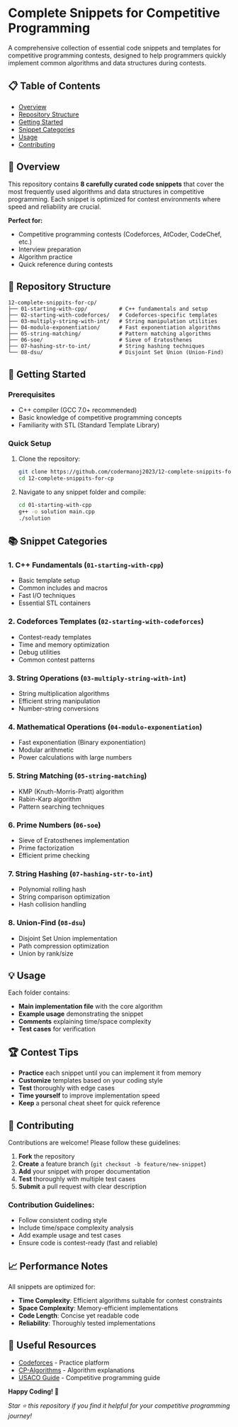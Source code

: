 # Complete Snippets for Competitive Programming

A comprehensive collection of essential code snippets and templates for competitive programming contests, designed to help programmers quickly implement common algorithms and data structures during contests.

## 📋 Table of Contents

- [Overview](#overview)
- [Repository Structure](#repository-structure)
- [Getting Started](#getting-started)
- [Snippet Categories](#snippet-categories)
- [Usage](#usage)
- [Contributing](#contributing)

## 🎯 Overview

This repository contains **8 carefully curated code snippets** that cover the most frequently used algorithms and data structures in competitive programming. Each snippet is optimized for contest environments where speed and reliability are crucial.

**Perfect for:**
- Competitive programming contests (Codeforces, AtCoder, CodeChef, etc.)
- Interview preparation
- Algorithm practice
- Quick reference during contests

## 📁 Repository Structure

```
12-complete-snippits-for-cp/
├── 01-starting-with-cpp/          # C++ fundamentals and setup
├── 02-starting-with-codeforces/   # Codeforces-specific templates
├── 03-multiply-string-with-int/   # String manipulation utilities
├── 04-modulo-exponentiation/      # Fast exponentiation algorithms
├── 05-string-matching/            # Pattern matching algorithms
├── 06-soe/                        # Sieve of Eratosthenes
├── 07-hashing-str-to-int/         # String hashing techniques
└── 08-dsu/                        # Disjoint Set Union (Union-Find)
```

## 🚀 Getting Started

### Prerequisites
- C++ compiler (GCC 7.0+ recommended)
- Basic knowledge of competitive programming concepts
- Familiarity with STL (Standard Template Library)

### Quick Setup
1. Clone the repository:
   ```bash
   git clone https://github.com/codermanoj2023/12-complete-snippits-for-cp.git
   cd 12-complete-snippits-for-cp
   ```

2. Navigate to any snippet folder and compile:
   ```bash
   cd 01-starting-with-cpp
   g++ -o solution main.cpp
   ./solution
   ```

## 📚 Snippet Categories

### 1. **C++ Fundamentals** (`01-starting-with-cpp`)
- Basic template setup
- Common includes and macros
- Fast I/O techniques
- Essential STL containers

### 2. **Codeforces Templates** (`02-starting-with-codeforces`)
- Contest-ready templates
- Time and memory optimization
- Debug utilities
- Common contest patterns

### 3. **String Operations** (`03-multiply-string-with-int`)
- String multiplication algorithms
- Efficient string manipulation
- Number-string conversions

### 4. **Mathematical Operations** (`04-modulo-exponentiation`)
- Fast exponentiation (Binary exponentiation)
- Modular arithmetic
- Power calculations with large numbers

### 5. **String Matching** (`05-string-matching`)
- KMP (Knuth-Morris-Pratt) algorithm
- Rabin-Karp algorithm
- Pattern searching techniques

### 6. **Prime Numbers** (`06-soe`)
- Sieve of Eratosthenes implementation
- Prime factorization
- Efficient prime checking

### 7. **String Hashing** (`07-hashing-str-to-int`)
- Polynomial rolling hash
- String comparison optimization
- Hash collision handling

### 8. **Union-Find** (`08-dsu`)
- Disjoint Set Union implementation
- Path compression optimization
- Union by rank/size

## 💡 Usage

Each folder contains:
- **Main implementation file** with the core algorithm
- **Example usage** demonstrating the snippet
- **Comments** explaining time/space complexity
- **Test cases** for verification

## 🏆 Contest Tips

- **Practice** each snippet until you can implement it from memory
- **Customize** templates based on your coding style
- **Test** thoroughly with edge cases
- **Time yourself** to improve implementation speed
- **Keep** a personal cheat sheet for quick reference

## 🤝 Contributing

Contributions are welcome! Please follow these guidelines:

1. **Fork** the repository
2. **Create** a feature branch (`git checkout -b feature/new-snippet`)
3. **Add** your snippet with proper documentation
4. **Test** thoroughly with multiple test cases
5. **Submit** a pull request with clear description

### Contribution Guidelines:
- Follow consistent coding style
- Include time/space complexity analysis
- Add example usage and test cases
- Ensure code is contest-ready (fast and reliable)

## 📈 Performance Notes

All snippets are optimized for:
- **Time Complexity**: Efficient algorithms suitable for contest constraints
- **Space Complexity**: Memory-efficient implementations
- **Code Length**: Concise yet readable code
- **Reliability**: Thoroughly tested implementations

## 🔗 Useful Resources

- [Codeforces](https://codeforces.com/) - Practice platform
- [CP-Algorithms](https://cp-algorithms.com/) - Algorithm explanations
- [USACO Guide](https://usaco.guide/) - Competitive programming guide

**Happy Coding! 🚀**

*Star ⭐ this repository if you find it helpful for your competitive programming journey!*
